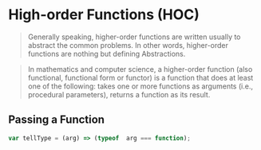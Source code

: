 # High-order Functions (HOC)

>  Generally speaking, higher-order functions are written usually to abstract the common problems. In other words, higher-order functions are nothing but defining Abstractions.

> In mathematics and computer science, a higher-order function (also functional, functional form or functor) is a function that does at least one of the following: takes one or more functions as arguments (i.e., procedural parameters), returns a function as its result.

## Passing a Function

```js
var tellType = (arg) => (typeof  arg === function);
```